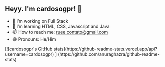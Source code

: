 ## Heyy. I'm cardosogpr! 👋


- 🔭 I’m working on Full Stack
- 🌱 I’m learning HTML, CSS, Javascript and Java
- 📫 How to reach me: ruee.contato@gmail.com
- 😄 Pronouns: He/Him

<div>
[![cardosogpr's GitHub stats](https://github-readme-stats.vercel.app/api?username=cardosogpr) ] (https://github.com/anuraghazra/github-readme-stats)
</div>
